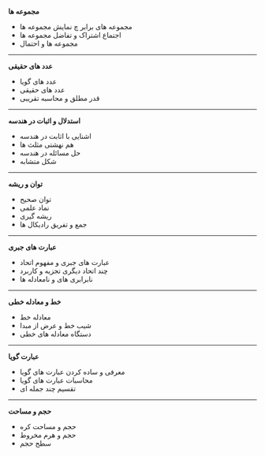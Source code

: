 **مجموعه ها**
- مجموعه های برابر چ نمایش مجموعه ها
- اجتماع اشتراک و تفاضل مجموعه ها
- مجموعه ها و احتمال 
-----
**عدد های حقیقی** 
- عدد های گویا
- عدد های حقیقی 
- قدر مطلق و محاسبه تقریبی 
----
**استدلال و اثبات در هندسه**
- اشنایی با اثابت در هندسه
- هم نهشتی مثلث ها
- حل مسائله در هندسه
- شکل متشابه
----
**توان و ریشه**
- توان صحیح 
- نماد علمی 
- ریشه گیری
- جمع و تفریق رادیکال ها
------
**عبارت های جبری** 
- عبارت های جبری و مفهوم اتحاد
- چند اتحاد دیگری تجزیه و کاربرد
- نابرابری های و نامعادله ها
-----
**خط و معادله خطی** 
- معادله خط
- شیب خط و عرض از مبدا
- دستگاه معادله های خطی 
------
**عبارت گویا**
- معرفی و ساده کردن عبارت های گویا
- محاسبات عبارت های گویا
- تقسیم چند جمله ای 
------
**حجم و مساحت**
- حجم و مساحت کره
- حجم و هرم مخروط
- سطح حجم